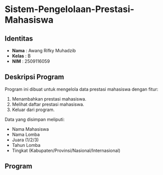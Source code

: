# Sistem-Pengelolaan-Prestasi-Mahasiswa

## Identitas
- **Nama** : Awang Rifky Muhadzib  
- **Kelas** : B  
- **NIM** : 2509116059

## Deskripsi Program
Program ini dibuat untuk mengelola data prestasi mahasiswa dengan fitur:
1. Menambahkan prestasi mahasiswa.  
2. Melihat daftar prestasi mahasiswa.  
3. Keluar dari program.  

Data yang disimpan meliputi:
- Nama Mahasiswa  
- Nama Lomba  
- Juara (1/2/3)  
- Tahun Lomba  
- Tingkat (Kabupaten/Provinsi/Nasional/Internasional)

## Program

